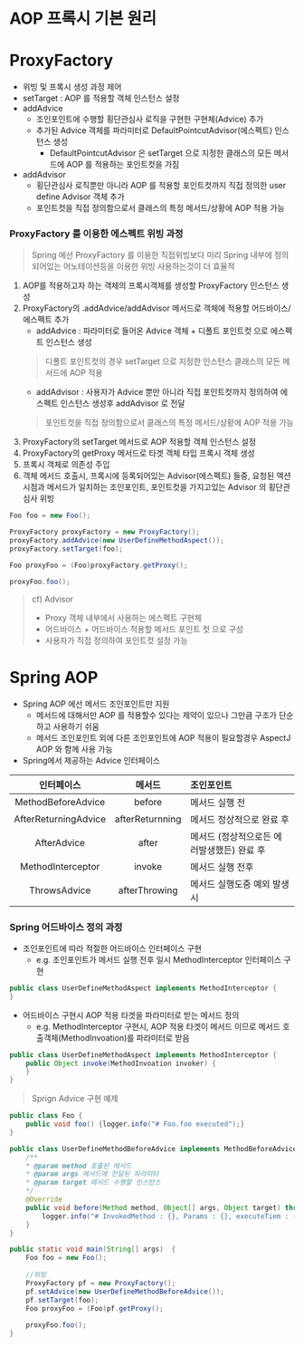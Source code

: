 # AOP 프록시 기본 원리
# ProxyFactory
* 위빙 및 프록시 생성 과정 제어
* setTarget : AOP 를 적용할 객체 인스턴스 설정
* addAdvice
	* 조인포인트에 수행할 횡단관심사 로직을 구현한 구현체(Advice) 추가
	* 추가된 Advice 객체를 파라미터로 DefaultPointcutAdvisor(에스펙트) 인스턴스 생성
		* DefaultPointcutAdvisor 은 setTarget 으로 지정한 클래스의 모든 메서드에 AOP 를 적용하는 포인트컷을 가짐	
* addAdvisor
	* 횡단관심사 로직뿐만 아니라 AOP 를 적용할 포인트컷까지 직접 정의한 user define Advisor 객체 추가 
	* 포인트컷을 직접 정의함으로서 클래스의 특정 메서드/상황에 AOP 적용 가능
	
### ProxyFactory 를 이용한 에스펙트 위빙 과정
> Spring 에선 ProxyFactory 를 이용한 직접위빙보다 미리 Spring 내부에 정의되어있는 어노테이션등을 이용한 위빙 사용하는것이 더 효율적
1. AOP를 적용하고자 하는 객체의 프록시객체를 생성할 ProxyFactory 인스턴스 생성
2. ProxyFactory의 .addAdvice/addAdvisor 메서드로 객체에 적용할 어드바이스/에스펙트 추가
	* addAdvice : 파라미터로 들어온 Advice 객체 + 디폴트 포인트컷 으로 에스펙트 인스턴스 생성
	> 디폴트 포인트컷의 경우 setTarget 으로 지정한 인스턴스 클래스의 모든 메서드에 AOP 적용
	* addAdvisor : 사용자가 Advice 뿐만 아니라 직접 포인트컷까지 정의하여 에스펙트 인스턴스 생성후 addAdvisor 로 전달
	> 포인트컷을 직접 정의함으로서 클래스의 특정 메서드/상황에 AOP 적용 가능
3. ProxyFactory의 setTarget 메서드로 AOP 적용할 객체 인스턴스 설정
4. ProxyFactory의 getProxy 메서드로 타겟 객체 타입 프록시 객체 생성
5. 프록시 객체로 의존성 주입
6. 객체 메서드 호출시, 프록시에 등록되어있는 Advisor(에스펙트) 들중, 요청된 액션 시점과 메서드가 일치하는 조인포인트, 포인트컷을 가지고있는 Advisor 의 횡단관심사 위빙

```java
Foo foo = new Foo();

ProxyFactory proxyFactory = new ProxyFactory();
proxyFactory.addAdvice(new UserDefineMethodAspect());
proxyFactory.setTarget(foo);

Foo proxyFoo = (Foo)proxyFactory.getProxy();

proxyFoo.foo();
```

> cf) Advisor
> * Proxy 객체 내부에서 사용하는 에스펙트 구현체
> * 어드바이스 + 어드바이스 적용할 메서드 포인트 컷 으로 구성
> * 사용자가 직접 정의하여 포인트컷 설정 가능

# Spring AOP
* Spring AOP 에선 메서드 조인포인트만 지원
	* 메서드에 대해서만 AOP 를 적용할수 있다는 제약이 있으나 그만큼 구조가 단순하고 사용하기 쉬움
	* 메서드 조인포인트 외에 다른 조인포인트에 AOP 적용이 필요할경우 AspectJ AOP 와 함께 사용 가능
* Spring에서 제공하는 Advice 인터페이스

| 인터페이스 | 메서드 | 조인포인트 |
|:---------:|:-------:|:-----------|
| MethodBeforeAdvice | before | 메서드 실행 전 |
| AfterReturningAdvice | afterReturnning |  메서드 정상적으로 완료 후 |
| AfterAdvice | after | 메서드 (정상적으로든 에러발생했든) 완료 후 |
| MethodInterceptor | invoke | 메서드 실행 전후 |
| ThrowsAdvice | afterThrowing | 메서드 실행도중 예외 발생시 |

### Spring 어드바이스 정의 과정
* 조인포인트에 따라 적절한 어드바이스 인터페이스 구현
	* e.g. 조인포인트가 메서드 실행 전후 일시 MethodInterceptor 인터페이스 구현
```java
public class UserDefineMethodAspect implements MethodInterceptor {
}
```

* 어드바이스 구현시 AOP 적용 타겟을 파라미터로 받는 메서드 정의
	* e.g. MethodInterceptor 구현시, AOP 적용 타겟이 메서드 이므로 메서드 호출객체(MethodInvoation)를 파라미터로 받음
```java
public class UserDefineMethodAspect implements MethodInterceptor {
	public Object invoke(MethodInvoation invoker) {
	}
}
```

> Sprign Advice 구현 예제
```java
public class Foo {
	public void foo() {logger.info("# Foo.foo executed");}
}

public class UserDefineMethodBeforeAdvice implements MethodBeforeAdvice {
	/**
	* @param method 호출된 메서드 
	* @param args 메서드에 전달된 파라미터
	* @param target 메서드 수행할 인스턴스
	*/
	@Override
	public void before(Method method, Object[] args, Object target) throws Throwable{
		logger.info("# InvokedMethod : {}, Params : {}, executeTiem : {}", method.getName(), args, LocalDateTIme.now());
	}
}

public static void main(String[] args)  {
	Foo foo = new Foo();
	
	//위빙
	ProxyFactory pf = new ProxyFactory();
	pf.setAdvice(new UserDefineMethodBeforeAdvice());
	pf.setTarget(foo);
	Foo proxyFoo = (Foo)pf.getProxy();
	
	proxyFoo.foo();
}
```
